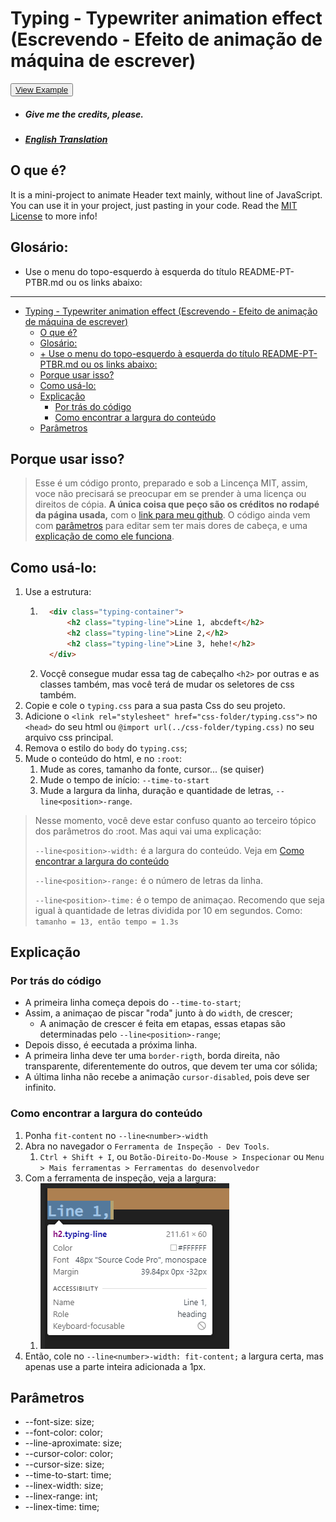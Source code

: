 # Typing - Typewriter animation effect (Escrevendo - Efeito de animação de máquina de escrever) 

<button><a href="preview/index.html">View Example</a></button>

- ##### Give me the credits, please.
- ##### [English Translation](README.md)

## O que é?

It is a mini-project to animate Header text mainly, without line of JavaScript. You can use it in your project, just pasting in your code. Read the [MIT License](../../LICENSE) to more info!


## Glosário:
+ Use o menu do topo-esquerdo à esquerda do título README-PT-PTBR.md ou os links abaixo:
----
- [Typing - Typewriter animation effect (Escrevendo - Efeito de animação de máquina de escrever)](#typing---typewriter-animation-effect-escrevendo---efeito-de-animação-de-máquina-de-escrever)
  - [O que é?](#o-que-é)
  - [Glosário:](#glosário)
  - [+ Use o menu do topo-esquerdo à esquerda do título README-PT-PTBR.md ou os links abaixo:](#-use-o-menu-do-topo-esquerdo-à-esquerda-do-título-readme-pt-ptbrmd-ou-os-links-abaixo)
  - [Porque usar isso?](#porque-usar-isso)
  - [Como usá-lo:](#como-usá-lo)
  - [Explicação](#explicação)
    - [Por trás do código](#por-trás-do-código)
    - [Como encontrar a largura do conteúdo](#como-encontrar-a-largura-do-conteúdo)
  - [Parâmetros](#parâmetros)


## Porque usar isso?

> Esse é um código pronto, preparado e sob a Lincença MIT, assim, voce não precisará se preocupar em se prender à uma licença ou direitos de cópia. **A única coisa que peço são os créditos no rodapé da página usada,** com o [link para meu github](https://github.com/RickBarretto). O código ainda vem com [parâmetros](#parâmetros) para editar sem ter mais dores de cabeça, e uma [explicação de como ele funciona](#explicação).

## Como usá-lo:
1. Use a estrutura:
   1. ```html
        <div class="typing-container">
            <h2 class="typing-line">Line 1, abcdeft</h2>
            <h2 class="typing-line">Line 2,</h2>
            <h2 class="typing-line">Line 3, hehe!</h2>
        </div>
      ```
   2. Vocçê consegue mudar essa tag de cabeçalho `<h2>` por outras e as classes também, mas você terá de mudar os seletores de css também.
2. Copie e cole o `typing.css` para a sua pasta Css do seu projeto.
3. Adicione o `<link rel="stylesheet" href="css-folder/typing.css">` no `<head>` do seu html ou `@import url(../css-folder/typing.css)` no seu arquivo css principal.
4. Remova o estilo do `body` do `typing.css`;
5. Mude o conteúdo do html, e no `:root`:
   1. Mude as cores, tamanho da fonte, cursor... (se quiser)
   2. Mude o tempo de início: `--time-to-start`
   3. Mude a largura da linha, duração e quantidade de letras, `--line<position>-range`.

> Nesse momento, você deve estar confuso quanto ao terceiro tópico dos parâmetros do :root. Mas aqui vai uma explicação:
> 
> `--line<position>-width:` é a largura do conteúdo. Veja em [Como encontrar a largura do conteúdo](#como-encontrar-a-largura-do-conteúdo)
>
> `--line<position>-range:` é o número de letras da linha.
> 
> `--line<position>-time:` é o tempo de animaçao. Recomendo que seja igual à quantidade de letras dividida por 10 em segundos. Como: `tamanho = 13, então tempo = 1.3s`
> 

## Explicação
### Por trás do código
+ A primeira linha começa depois do `--time-to-start`;
+ Assim, a animaçao de piscar "roda" junto à do `width`, de crescer;
  + A animação de crescer é feita em etapas, essas etapas são determinadas pelo `--line<position>-range`;
+ Depois disso, é eecutada a próxima linha.
+ A primeira linha deve ter uma `border-rigth`, borda direita, não transparente, diferentemente do outros, que devem ter uma cor sólida;
+ A última linha não recebe a animação `cursor-disabled`, pois deve ser infinito.
  
### Como encontrar a largura do conteúdo
1. Ponha `fit-content` no `--line<number>-width`
2. Abra no navegador o `Ferramenta de Inspeção - Dev Tools`.
   1. `Ctrl + Shift + I`, ou `Botão-Direito-Do-Mouse > Inspecionar` ou `Menu > Mais ferramentas > Ferramentas do desenvolvedor`
3. Com a ferramenta de inspeção, veja a largura:
   1. ![Inspect](inspect.png)
4. Então, cole no `--line<number>-width: fit-content;` a largura certa, mas apenas use a parte inteira adicionada a 1px.

## Parâmetros

+ --font-size: size;
+ --font-color: color;
+ --line-aproximate: size;
+ --cursor-color: color;
+ --cursor-size: size;
+ --time-to-start: time;
+ --linex-width: size;
+ --linex-range: int;
+ --linex-time: time;


